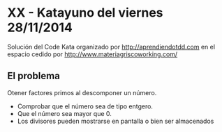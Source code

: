 # XX - Katayuno del viernes 28/11/2014

Solución del Code Kata organizado por http://aprendiendotdd.com
en el espacio cedido por http://www.materiagriscoworking.com/

## El problema

Otener factores primos al descomponer un número.

- Comprobar que el número sea de tipo entgero.
- Que el número sea mayor que 0.
- Los divisores pueden mostrarse en pantalla o bien ser almacenados